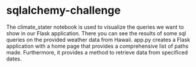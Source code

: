 # sqlalchemy-challenge

The climate_stater notebook is used to visualize the queries we want to show in our Flask application. There you can see the results of some sql queries on the provided weather data from Hawaii. 
app.py creates a Flask application with a home page that provides a comprehensive list of paths made. Furthermore, it provides a method to retrieve data from specificed dates.
